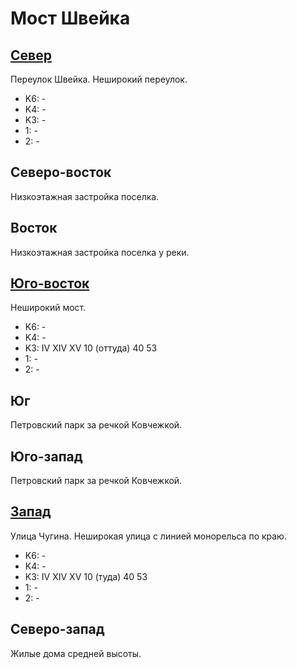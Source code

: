 # Мост Швейка

## [Север](./10395060.md)

Переулок Швейка.
Неширокий переулок.

* K6:   -
* K4:   -
* K3:   -
* 1:    -
* 2:    -

## Северо-восток

Низкоэтажная застройка поселка.

## Восток

Низкоэтажная застройка поселка у реки.

## [Юго-восток](./10400070.md)

Неширокий мост.

* K6:   -
* K4:   -
* K3:   IV  XIV XV
        10 (оттуда) 40  53
* 1:    -
* 2:    -

## Юг

Петровский парк за речкой Ковчежкой.

## Юго-запад

Петровский парк за речкой Ковчежкой.

## [Запад](./10390065.md)

Улица Чугина.
Неширокая улица с линией монорельса по краю.

* K6:   -
* K4:   -
* K3:   IV  XIV XV
        10 (туда)   40  53
* 1:    -
* 2:    -

## Северо-запад

Жилые дома средней высоты.
